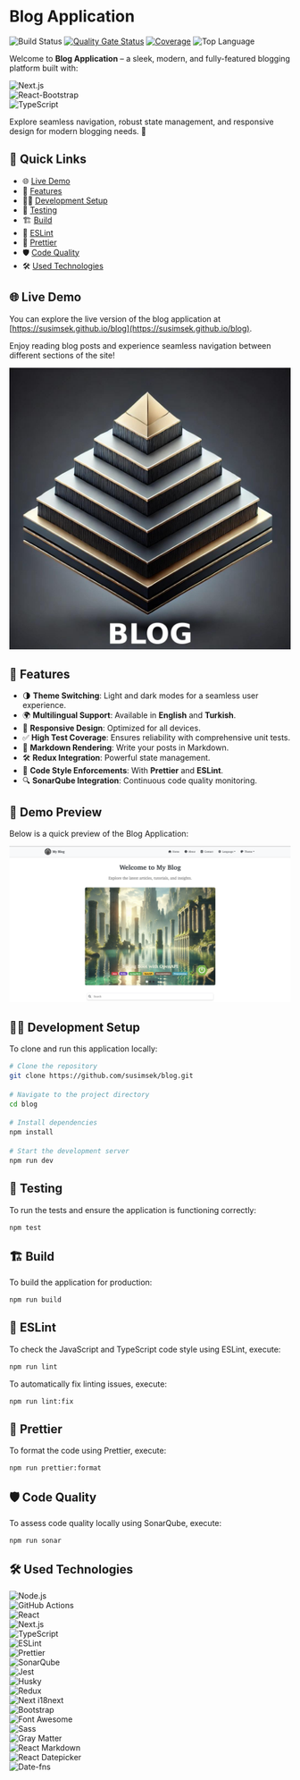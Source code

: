 # Blog Application

![Build Status](https://github.com/susimsek/blog/actions/workflows/deploy.yml/badge.svg)
[![Quality Gate Status](https://sonarcloud.io/api/project_badges/measure?project=blog&metric=alert_status)](https://sonarcloud.io/summary/new_code?id=blog)
[![Coverage](https://sonarcloud.io/api/project_badges/measure?project=blog&metric=coverage)](https://sonarcloud.io/summary/new_code?id=blog)
![Top Language](https://img.shields.io/github/languages/top/susimsek/blog)

Welcome to **Blog Application** – a sleek, modern, and fully-featured blogging platform built with:

![Next.js](https://img.shields.io/badge/Next.js-000000?logo=next.js&logoColor=white)  
![React-Bootstrap](https://img.shields.io/badge/React--Bootstrap-563D7C?logo=bootstrap&logoColor=white)  
![TypeScript](https://img.shields.io/badge/TypeScript-007ACC?logo=typescript&logoColor=white)

Explore seamless navigation, robust state management, and responsive design for modern blogging needs. 🚀

## 🚀 Quick Links

- 🌐 [Live Demo](#-live-demo)
- 📖 [Features](#-features)
- 🧑‍💻 [Development Setup](#-development-setup)
- 🧪 [Testing](#-testing)
- 🏗️ [Build](#️-build)
- 📏 [ESLint](#-eslint)
- 🎨 [Prettier](#-prettier)
- 🛡️ [Code Quality](#️-code-quality)
- 🛠️ [Used Technologies](#️-used-technologies)

## 🌐 Live Demo

You can explore the live version of the blog application at [https://susimsek.github.io/blog](https://susimsek.github.io/blog).

Enjoy reading blog posts and experience seamless navigation between different sections of the site!

![Introduction](https://github.com/susimsek/blog/blob/main/images/introduction.png)

## 📖 Features

- 🌗 **Theme Switching**: Light and dark modes for a seamless user experience.
- 🌍 **Multilingual Support**: Available in **English** and **Turkish**.
- 📱 **Responsive Design**: Optimized for all devices.
- ✅ **High Test Coverage**: Ensures reliability with comprehensive unit tests.
- 📝 **Markdown Rendering**: Write your posts in Markdown.
- 🛠️ **Redux Integration**: Powerful state management.
- 🎨 **Code Style Enforcements**: With **Prettier** and **ESLint**.
- 🔍 **SonarQube Integration**: Continuous code quality monitoring.

## 🎥 Demo Preview

Below is a quick preview of the Blog Application:

![Blog Application Preview](https://github.com/susimsek/blog/blob/main/images/webapp.png)

## 🧑‍💻 Development Setup

To clone and run this application locally:

```bash
# Clone the repository
git clone https://github.com/susimsek/blog.git

# Navigate to the project directory
cd blog

# Install dependencies
npm install

# Start the development server
npm run dev
```

## 🧪 Testing

To run the tests and ensure the application is functioning correctly:

```bash
npm test
```

## 🏗️ Build

To build the application for production:

```bash
npm run build
```

## 📏 ESLint

To check the JavaScript and TypeScript code style using ESLint, execute:

```bash
npm run lint
```

To automatically fix linting issues, execute:

```bash
npm run lint:fix
```

## 🎨 Prettier

To format the code using Prettier, execute:

```bash
npm run prettier:format
```

## 🛡️ Code Quality

To assess code quality locally using SonarQube, execute:

```bash
npm run sonar
```

## 🛠️ Used Technologies

![Node.js](https://img.shields.io/badge/Node.js-21.0-green?logo=node.js&logoColor=white)  
![GitHub Actions](https://img.shields.io/badge/GitHub_Actions-2088FF?logo=github-actions&logoColor=white)  
![React](https://img.shields.io/badge/React-61DAFB?logo=react&logoColor=black)  
![Next.js](https://img.shields.io/badge/Next.js-000?logo=next.js&logoColor=white)  
![TypeScript](https://img.shields.io/badge/TypeScript-007ACC?logo=typescript&logoColor=white)  
![ESLint](https://img.shields.io/badge/ESLint-4B32C3?logo=eslint&logoColor=white)  
![Prettier](https://img.shields.io/badge/Prettier-F7B93E?logo=prettier&logoColor=white)  
![SonarQube](https://img.shields.io/badge/SonarQube-4E9BCD?logo=sonarqube&logoColor=white)  
![Jest](https://img.shields.io/badge/Jest-C21325?logo=jest&logoColor=white)  
![Husky](https://img.shields.io/badge/Husky-4B32C3?logo=github&logoColor=white)  
![Redux](https://img.shields.io/badge/Redux-764ABC?logo=redux&logoColor=white)  
![Next i18next](https://img.shields.io/badge/Next_i18next-000000?logo=next.js&logoColor=white)  
![Bootstrap](https://img.shields.io/badge/Bootstrap-7952B3?logo=bootstrap&logoColor=white)  
![Font Awesome](https://img.shields.io/badge/Font_Awesome-339AF0?logo=font-awesome&logoColor=white)  
![Sass](https://img.shields.io/badge/Sass-CC6699?logo=sass&logoColor=white)  
![Gray Matter](https://img.shields.io/badge/Gray_Matter-FFB6C1?logo=markdown&logoColor=black)  
![React Markdown](https://img.shields.io/badge/React_Markdown-61DAFB?logo=react&logoColor=black)  
![React Datepicker](https://img.shields.io/badge/React_Datepicker-61DAFB?logo=react&logoColor=black)  
![Date-fns](https://img.shields.io/badge/Date--fns-007ACC?logo=javascript&logoColor=white)
